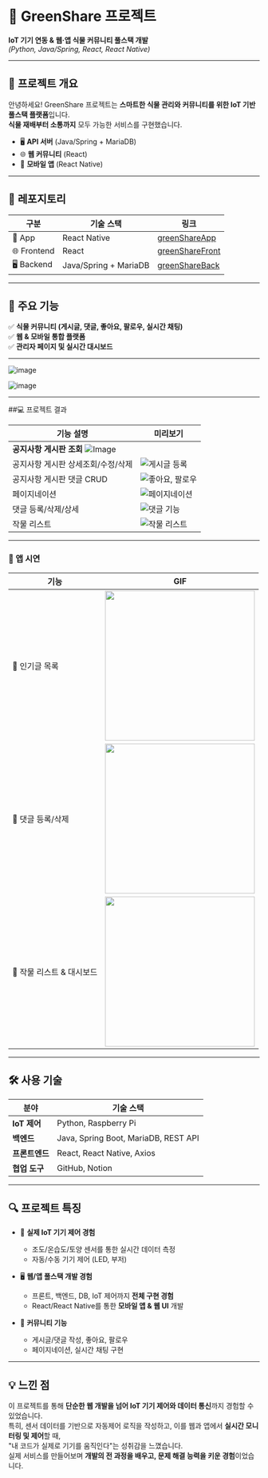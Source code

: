  # 🌱 GreenShare 프로젝트  
**IoT 기기 연동 & 웹·앱 식물 커뮤니티 풀스택 개발**  
*(Python, Java/Spring, React, React Native)*  

---

## 📌 프로젝트 개요  

안녕하세요! GreenShare 프로젝트는 **스마트한 식물 관리와 커뮤니티를 위한 IoT 기반 풀스택 플랫폼**입니다.  
**식물 재배부터 소통까지** 모두 가능한 서비스를 구현했습니다.  

- 🖥️ **API 서버** (Java/Spring + MariaDB)
- 🌐 **웹 커뮤니티** (React)
- 📱 **모바일 앱** (React Native)  

---

## 🔗 레포지토리  

| 구분        | 기술 스택                  | 링크                                                        |
|-------------|---------------------------|-------------------------------------------------------------|
| 📱 App       | React Native               | [greenShareApp](https://github.com/PangJin97/greenShareApp) |
| 🌐 Frontend  | React                      | [greenShareFront](https://github.com/PangJin97/greenShareFront) |
| 🖥️ Backend   | Java/Spring + MariaDB       | [greenShareBack](https://github.com/PangJin97/greenShareBack) |
---

## 🌿 주요 기능  

✅ **식물 커뮤니티 (게시글, 댓글, 좋아요, 팔로우, 실시간 채팅)**  
✅ **웹 & 모바일 통합 플랫폼**  
✅ **관리자 페이지 및 실시간 대시보드**  

---

![image](https://github.com/user-attachments/assets/ccce3154-7bf7-4bb3-aa0e-75c2b13f49a9)

![image](https://github.com/user-attachments/assets/ec0100eb-cbb8-4a7e-a18c-c8fd0a76cef6)
 

---

##💻 프로젝트 결과 

| 기능 설명 | 미리보기 |
|-----------|-----------|
| **공지사항 게시판 조회** ![Image](https://github.com/user-attachments/assets/071c4eb1-f318-46cb-8a3c-fac7a713a1b0)
| 공지사항 게시판 상세조회/수정/삭제 | ![게시글 등록](https://raw.githubusercontent.com/PangJin97/GreenShareProject-/main/에디터를%20사용한%20게시글%20등록.gif) |
| 공지사항 게시판 댓글 CRUD  | ![좋아요, 팔로우](https://raw.githubusercontent.com/PangJin97/GreenShareProject-/main/팔로우,좋아요.gif) |
| 페이지네이션 | ![페이지네이션](https://raw.githubusercontent.com/PangJin97/GreenShareProject-/main/페이지네이션.gif) |
| 댓글 등록/삭제/상세 | ![댓글 기능](https://raw.githubusercontent.com/PangJin97/GreenShareProject-/main/댓글%20삭제%20등록%20상세보기.gif) |
| 작물 리스트 | ![작물 리스트](https://raw.githubusercontent.com/PangJin97/GreenShareProject-/main/작물리스트.gif) |

---

### 📱 앱 시연  

| 기능 | GIF |
|-------|------|
| 🌿 인기글 목록 | <img src="https://raw.githubusercontent.com/PangJin97/GreenShareProject-/main/인기글%20목록.gif" width="300"/> |
| 💬 댓글 등록/삭제 | <img src="https://raw.githubusercontent.com/PangJin97/GreenShareProject-/main/식물이야기%20댓글%20등록%20삭제.gif" width="300"/> |
| 🌱 작물 리스트 & 대시보드 | <img src="https://raw.githubusercontent.com/PangJin97/GreenShareProject-/main/작물리스트와%20대쉬보드.gif" width="300"/> |

---

## 🛠️ 사용 기술  

| 분야         | 기술 스택                           |
|--------------|-------------------------------------|
| **IoT 제어** | Python, Raspberry Pi                |
| **백엔드**   | Java, Spring Boot, MariaDB, REST API |
| **프론트엔드** | React, React Native, Axios         |
| **협업 도구** | GitHub, Notion                      |

---

## 🔍 프로젝트 특징  

- 🌿 **실제 IoT 기기 제어 경험**  
  - 조도/온습도/토양 센서를 통한 실시간 데이터 측정  
  - 자동/수동 기기 제어 (LED, 부저)  

- 🖥️ **웹/앱 풀스택 개발 경험**  
  - 프론트, 백엔드, DB, IoT 제어까지 **전체 구현 경험**  
  - React/React Native를 통한 **모바일 앱 & 웹 UI** 개발  

- 💬 **커뮤니티 기능**  
  - 게시글/댓글 작성, 좋아요, 팔로우  
  - 페이지네이션, 실시간 채팅 구현  

---

## 💡 느낀 점

이 프로젝트를 통해 **단순한 웹 개발을 넘어 IoT 기기 제어와 데이터 통신**까지 경험할 수 있었습니다.  
특히, 센서 데이터를 기반으로 자동제어 로직을 작성하고, 이를 웹과 앱에서 **실시간 모니터링 및 제어**할 때,  
"내 코드가 실제로 기기를 움직인다"는 성취감을 느꼈습니다.  
실제 서비스를 만들어보며 **개발의 전 과정을 배우고, 문제 해결 능력을 키운 경험**이었습니다.  
